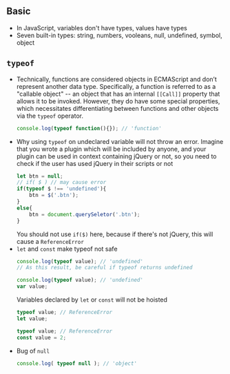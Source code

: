 
## Basic
* In JavaScript, variables don't have types, values have types
* Seven built-in types: string, numbers, vooleans, null, undefined, symbol, object


## `typeof`
* Technically, functions are considered objects in ECMAScript and don’t represent another data type. Specifically, a function is referred to as a "callable object" -- an object that has an internal `[[Call]]` property that allows it to be invoked. However, they do have some special properties, which necessitates differentiating between functions and other objects via the
    `typeof` operator.
    ```js
    console.log(typeof function(){}); // 'function'
    ```
* Why using `typeof` on undeclared variable will not throw an error. Imagine that you wrote a plugin which will be included by anyone, and your plugin can be used in context containing jQuery or not, so you need to check if the user has used jQuery in their scripts or not
    ```js
    let btn = null;
    // if( $ ) // may cause error
    if(typeof $ !== 'undefined'){
        btn = $('.btn');
    }
    else{
        btn = document.querySeletor('.btn');
    }
    ```
    You should not use `if($)` here, because if there's not jQuery, this will cause a `ReferenceError`
* `let` and `const` make typeof not safe
    ```js
    console.log(typeof value); // 'undefined'   
    // As this result, be careful if typeof returns undefined
    ```
    ```js
    console.log(typeof value); // 'undefined'    
    var value;
    ```
    Variables declared by `let` or `const` will not be hoisted
    ```js
    typeof value; // ReferenceError
    let value;
    ```
    ```js
    typeof value; // ReferenceError
    const value = 2;
    ```
* Bug of `null`
    ```js
    console.log( typeof null ); // 'object'
    ```

